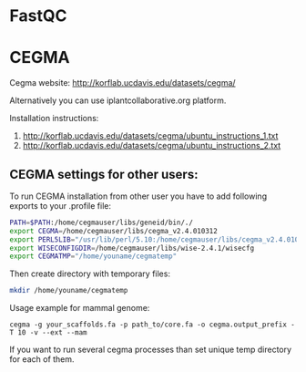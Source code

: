 # FastQC


# CEGMA

Cegma website: http://korflab.ucdavis.edu/datasets/cegma/

Alternatively you can use iplantcollaborative.org platform.

Installation instructions:

1. http://korflab.ucdavis.edu/datasets/cegma/ubuntu_instructions_1.txt
2. http://korflab.ucdavis.edu/datasets/cegma/ubuntu_instructions_2.txt

## CEGMA settings for other users:

To run CEGMA installation from other user you have to add following exports to your .profile file:

```bash
PATH=$PATH:/home/cegmauser/libs/geneid/bin/./
export CEGMA=/home/cegmauser/libs/cegma_v2.4.010312
export PERL5LIB="/usr/lib/perl/5.10:/home/cegmauser/libs/cegma_v2.4.010312/lib"
export WISECONFIGDIR=/home/cegmauser/libs/wise-2.4.1/wisecfg
export CEGMATMP="/home/youname/cegmatemp"
```

Then create directory with temporary files:

```bash
mkdir /home/youname/cegmatemp
```

Usage example for mammal genome:

```
cegma -g your_scaffolds.fa -p path_to/core.fa -o cegma.output_prefix -T 10 -v --ext --mam 
```

If you want to run several cegma processes than set unique temp directory for each of them.